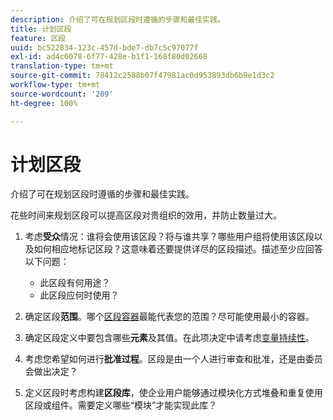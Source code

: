 ```yaml
---
description: 介绍了可在规划区段时遵循的步骤和最佳实践。
title: 计划区段
feature: 区段
uuid: bc522834-123c-457d-bde7-db7c5c97077f
exl-id: ad4c6078-6f77-428e-b1f1-168f80d02668
translation-type: tm+mt
source-git-commit: 78412c2588b07f47981ac0d953893db6b9e1d3c2
workflow-type: tm+mt
source-wordcount: '209'
ht-degree: 100%

---
```


# 计划区段

介绍了可在规划区段时遵循的步骤和最佳实践。

花些时间来规划区段可以提高区段对贵组织的效用，并防止数量过大。

1. 考虑&#x200B;**受众**&#x200B;情况：谁将会使用该区段？将与谁共享？哪些用户组将使用该区段以及如何相应地标记区段？这意味着还要提供详尽的区段描述。描述至少应回答以下问题：

   * 此区段有何用途？
   * 此区段应何时使用？

1. 确定区段&#x200B;**范围**。哪个[区段容器](/help/components/segmentation/seg-overview.md)最能代表您的范围？尽可能使用最小的容器。

1. 确定区段定义中要包含哪些&#x200B;**元素**&#x200B;及其值。在此项决定中请考虑[变量持续性](/help/components/segmentation/seg-overview.md)。

1. 考虑您希望如何进行&#x200B;**批准过程**。区段是由一个人进行审查和批准，还是由委员会做出决定？
1. 定义区段时考虑构建&#x200B;**区段库**，使企业用户能够通过模块化方式堆叠和重复使用区段或组件。[](/help/components/segmentation/segmentation-workflow/seg-build.md)需要定义哪些“模块”才能实现此库？
